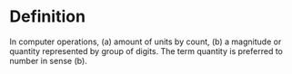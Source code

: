 # Definition

In computer operations, (a) amount of units by count, (b) a magnitude or
quantity represented by group of digits. The term quantity is preferred
to number in sense (b).
